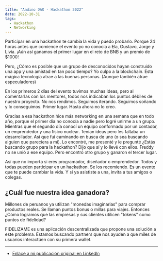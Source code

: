 ```yaml
---
title: "Andino DAO - Hackathon 2022"
date: 2022-10-31
tags:
  - Hackathon
  - Networking
---
```


Participar en una hackathon te cambia la vida y puedo probarlo. Porque 24 horas antes que comience el evento yo no conocía a Ela, Gustavo, Jorge y Livia. ¡Aún así ganamos el primer lugar en el reto de BNB y un premio de $1000!

Pero, ¿Cómo es posible que un grupo de desconocidos hayan construido una app y una amistad en tan poco tiempo? Yo culpo a la blockchain. Esta mágica tecnología atrae a las buenas personas. (Aunque también atrae especuladores)

En los primeros 2 días del evento tuvimos muchas ideas, pero al comentarlas con los mentores, todos nos indicaban los puntos débiles de nuestro proyecto. No nos rendimos. Seguimos iterando. Seguimos soñando y lo conseguimos. Primer lugar. Hasta ahora no lo creo.

Gracias a esa hackathon hice más networking en una semana que en todo año, porque el primer día no conocía a nadie pero logré unirme a un grupo. Mientras que el segundo día conocí un equipo conformado por un contador, un emprendedor y una físico nuclear. Tenían ideas pero les faltaba un desarrollador. Así que fui caminando en busca de uno (o sea buscando alguien que pareciera a mi). Lo encontré, me presenté y le pregunté ¿Estás buscando grupo para la hackathon? Dijo que sí y lo llevé con ellos. Freddy no se unió a ese equipo. Pero encontró otro grupo y ganaron el tercer lugar.

Así que no importa si eres programador, diseñador o emprendedor. Todos y todas pueden participar en un hackathon. Se los recomiendo. Es un evento que te puede cambiar la vida. Y si ya asististe a una, invita a tus amigos o colegas.

## ¿Cuál fue nuestra idea ganadora?

Millones de peruanos ya utilizan "monedas imaginarias" para comprar productos reales. Se llaman puntos bonus o millas para viajes. Entonces ¿Cómo logramos que las empresas y sus clientes utilicen "tokens" como puntos de fidelidad?

FIDELIZAME es una aplicación descentralizada que propone una solución a este problema. Estamos buscando partners que nos ayuden a que miles de usuarios interactúen con su primera wallet.

---

- [Enlace a mi publicación original en LinkedIn](https://www.linkedin.com/feed/update/urn:li:activity:6993980785577885696/)

